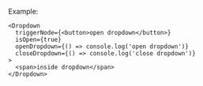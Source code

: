 Example:

    <Dropdown
      triggerNode={<button>open dropdown</button>}
      isOpen={true}
      openDropdown={() => console.log('open dropdown')}
      closeDropdown={() => console.log('close dropdown')}
    >
      <span>inside dropdown</span>
    </Dropdown>
